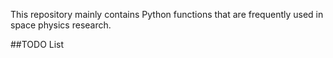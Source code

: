 This repository mainly contains Python functions that are frequently used in space physics research.

##TODO List
